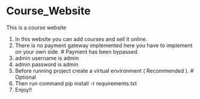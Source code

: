 # Course_Website
This is a course website

1. In this website you can add courses and sell it online.
2. There is no payment gateway implemented here you have to implement on your own side.  # Payment has been bypassed.
3. admin username is admin
4. admin password is admin
5. Before running project create a virtual environment ( Recommended ).    # Optional
6. Then run command pip install -r requirements.txt
7. Enjoy!!
